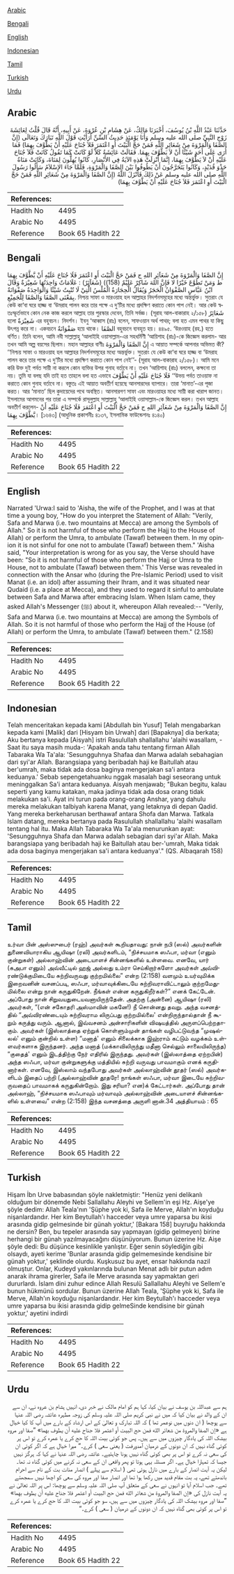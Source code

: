 [Arabic](#arabic)

[Bengali](#bengali)

[English](#english)

[Indonesian](#indonesian)

[Tamil](#tamil)

[Turkish](#turkish)

[Urdu](#urdu)

## Arabic


<div dir="rtl" lang="ar" style={{fontSize:'larger',backgroundColor:'#f8f9fa',padding:20}}>
حَدَّثَنَا عَبْدُ اللَّهِ بْنُ يُوسُفَ، أَخْبَرَنَا مَالِكٌ، عَنْ هِشَامِ بْنِ عُرْوَةَ، عَنْ أَبِيهِ، أَنَّهُ قَالَ قُلْتُ لِعَائِشَةَ زَوْجِ النَّبِيِّ صلى الله عليه وسلم وَأَنَا يَوْمَئِذٍ حَدِيثُ السِّنِّ أَرَأَيْتِ قَوْلَ اللَّهِ تَبَارَكَ وَتَعَالَى ‏(‏إِنَّ الصَّفَا وَالْمَرْوَةَ مِنْ شَعَائِرِ اللَّهِ فَمَنْ حَجَّ الْبَيْتَ أَوِ اعْتَمَرَ فَلاَ جُنَاحَ عَلَيْهِ أَنْ يَطَّوَّفَ بِهِمَا‏)‏ فَمَا أُرَى عَلَى أَحَدٍ شَيْئًا أَنْ لاَ يَطَّوَّفَ بِهِمَا‏.‏ فَقَالَتْ عَائِشَةُ كَلاَّ لَوْ كَانَتْ كَمَا تَقُولُ كَانَتْ فَلاَ جُنَاحَ عَلَيْهِ أَنْ لاَ يَطَّوَّفَ بِهِمَا، إِنَّمَا أُنْزِلَتْ هَذِهِ الآيَةُ فِي الأَنْصَارِ، كَانُوا يُهِلُّونَ لِمَنَاةَ، وَكَانَتْ مَنَاةُ حَذْوَ قُدَيْدٍ، وَكَانُوا يَتَحَرَّجُونَ أَنْ يَطُوفُوا بَيْنَ الصَّفَا وَالْمَرْوَةِ، فَلَمَّا جَاءَ الإِسْلاَمُ سَأَلُوا رَسُولَ اللَّهِ صلى الله عليه وسلم عَنْ ذَلِكَ فَأَنْزَلَ اللَّهُ ‏(‏إِنَّ الصَّفَا وَالْمَرْوَةَ مِنْ شَعَائِرِ اللَّهِ فَمَنْ حَجَّ الْبَيْتَ أَوِ اعْتَمَرَ فَلاَ جُنَاحَ عَلَيْهِ أَنْ يَطَّوَّفَ بِهِمَا‏)‏
</div>
<div style={{backgroundColor:'#f8f9fa',padding:20, marginBottom: 10}}><table> <thead> <tr> <th>References:</th> <th></th> </tr> </thead> <tbody><tr><td>Hadith No</td><td>4495</td></tr><tr><td>Arabic No</td><td>4495</td></tr><tr><td>Reference</td><td>Book 65 Hadith 22</td></tr></tbody></table></div>

## Bengali


<div dir="ltr" lang="bn" style={{fontSize:'larger',backgroundColor:'#f8f9fa',padding:20}}>
إِنَّ الصَّفَا وَالْمَرْوَةَ مِنْ شَعَآئِرِ اللهِ ج فَمَنْ حَجَّ الْبَيْتَ أَوِ اعْتَمَرَ فَلَا جُنَاحَ عَلَيْهِ أَنْ يَّطَّوَّفَ بِهِمَا ط وَمَنْ تَطَوَّعَ خَيْرًا لا فَإِنَّ اللهَ شَاكِرٌ عَلِيْمٌ (158)) (شَعَآئِرٌ) : عَلَامَاتٌ وَاحِدَتُهَا شَعِيْرَةٌ وَقَالَ ابْنُ عَبَّاسٍ الصَّفْوَانُ الْحَجَرُ وَيُقَالُ الْحِجَارَةُ الْمُلْسُ الَّتِيْ لَا تُنْبِتُ شَيْئًا وَالْوَاحِدَةُ صَفْوَانَةٌ بِمَعْنَى الصَّفَا وَالصَّفَا لِلْجَمِيْعِ. নিশ্চয় সাফা ও মারওয়াহ হল আল্লাহর নিদর্শনসমূহের মধ্যে অন্তর্ভুক্ত। সুতরাং যে কেউ কা‘বা ঘরে হাজ্জ বা ‘উমরাহ পালন করে তার পক্ষে এ দু‘টির মধ্যে প্রদক্ষিণ করাতে কোন পাপ নেই। আর কেউ স্বতঃস্ফূর্তভাবে কোন নেক কাজ করলে আল্লাহ তার পুরস্কার দেবেন, তিনি সর্বজ্ঞ। (সূরাহ আল-বাকারাহ ২/১৫৮) شَعَائِرٌ হলো شَعِيْرَةٌ এর বহুবচন। নিদর্শন। ইবনু ‘আব্বাস (রাঃ) বলেন, সাফওয়ান অর্থ পাথর; বলা হত এমন পাথর যা কিছু উৎপন্ন করে না। একবচনে صَفْوَانَةٌ হয়ে থাকে। الصَّفَا বহুবচনে ব্যবহৃত হয়। ৪৪৯৫. ‘উরওয়াহ (রহ.) হতে বর্ণিত। তিনি বলেন, আমি নবী সাল্লাল্লাহু ‘আলাইহি ওয়াসাল্লাম-এর সহধর্মিণী ‘আয়িশাহ (রাঃ)-কে জিজ্ঞেস করলাম- আর তখন আমি অল্প বয়সের ছিলাম। মহান আল্লাহর বাণীঃ إِنَّ الصَّفَا وَالْمَرْوَةَ এ আয়াত সম্পর্কে আপনার অভিমত কী? ‘‘নিশ্চয় সাফা ও মারওয়াহ হল আল্লাহর নিদর্শনসমূহের মধ্যে অন্তর্ভুক্ত। সুতরাং যে কেউ কা‘বা ঘরে হাজ্জ বা ‘উমরাহ পালন করে তার পক্ষে এ দু‘টির মধ্যে প্রদক্ষিণ করাতে কোন পাপ নেই’’- (সূরাহ আল-বাকারাহ ২/১৫৮)। আমি মনে করি উক্ত দুই পর্বত সায়ী না করলে কোন ব্যক্তির উপর গুনাহ বর্তাবে না। তখন ‘আয়িশাহ (রাঃ) বললেন, কক্ষনো তা নয়। তুমি যা বলছ যদি তাই হত তাহলে বলা হত এভাবে فَلَا جُنَاحَ عَلَيْهِ أَنْ يَطَّوَّفَ ‘‘উভয় পর্বত তাওয়াফ না করাতে কোন গুনাহ বর্তাবে না। বস্তুতঃ এই আয়াত অবতীর্ণ হয়েছে আনসারদের ব্যাপারে। তারা ‘মানাত’-এর পূজা করত। আর ‘মানাত’ ছিল কুদায়েদের পথে অবস্থিত। আনসারগণ সাফা এবং মারওয়াহর মধ্যে সায়ী করা খারাপ জানত। ইসলামের আগমনের পর তারা এ সম্পর্কে রাসূলুল্লাহ সাল্লাল্লাহু ‘আলাইহি ওয়াসাল্লাম-কে জিজ্ঞেস করল। তখন আল্লাহ অবতীর্ণ করলেন- إِنَّ الصَّفَا وَالْمَرْوَةَ مِنْ شَعَآئِرِ اللهِ ج فَمَنْ حَجَّ الْبَيْتَ أَوِ اعْتَمَرَ فَلَا جُنَاحَ عَلَيْهِ أَنْ يَّطَّوَّفَ بِهِمَا। [১৬৪৩] (আধুনিক প্রকাশনীঃ ৪১৩৭, ইসলামিক ফাউন্ডেশনঃ ৪১৪০)
</div>
<div style={{backgroundColor:'#f8f9fa',padding:20, marginBottom: 10}}><table> <thead> <tr> <th>References:</th> <th></th> </tr> </thead> <tbody><tr><td>Hadith No</td><td>4495</td></tr><tr><td>Arabic No</td><td>4495</td></tr><tr><td>Reference</td><td>Book 65 Hadith 22</td></tr></tbody></table></div>

## English


<div dir="ltr" lang="en" style={{fontSize:'larger',backgroundColor:'#f8f9fa',padding:20}}>
Narrated 'Urwa:I said to 'Aisha, the wife of the Prophet, and I was at that time a young boy, "How do you interpret the Statement of Allah: "Verily, Safa and Marwa (i.e. two mountains at Mecca) are among the Symbols of Allah." So it is not harmful of those who perform the Hajj to the House of Allah) or perform the Umra, to ambulate (Tawaf) between them. In my opinion it is not sinful for one not to ambulate (Tawaf) between them." 'Aisha said, "Your interpretation is wrong for as you say, the Verse should have been: "So it is not harmful of those who perform the Hajj or Umra to the House, not to ambulate (Tawaf) between them.' This Verse was revealed in connection with the Ansar who (during the Pre-Islamic Period) used to visit Manat (i.e. an idol) after assuming their Ihram, and it was situated near Qudaid (i.e. a place at Mecca), and they used to regard it sinful to ambulate between Safa and Marwa after embracing Islam. When Islam came, they asked Allah's Messenger (ﷺ) about it, whereupon Allah revealed:-- "Verily, Safa and Marwa (i.e. two mountains at Mecca) are among the Symbols of Allah. So it is not harmful of those who perform the Hajj of the House (of Allah) or perform the Umra, to ambulate (Tawaf) between them." (2.158)
</div>
<div style={{backgroundColor:'#f8f9fa',padding:20, marginBottom: 10}}><table> <thead> <tr> <th>References:</th> <th></th> </tr> </thead> <tbody><tr><td>Hadith No</td><td>4495</td></tr><tr><td>Arabic No</td><td>4495</td></tr><tr><td>Reference</td><td>Book 65 Hadith 22</td></tr></tbody></table></div>

## Indonesian


<div dir="ltr" lang="id" style={{fontSize:'larger',backgroundColor:'#f8f9fa',padding:20}}>
Telah menceritakan kepada kami [Abdullah bin Yusuf] Telah mengabarkan kepada kami [Malik] dari [Hisyam bin Urwah] dari [Bapaknya] dia berkata; Aku bertanya kepada [Aisyah] istri Rasulullah shallallahu 'alaihi wasallam, -Saat itu saya masih muda-: 'Apakah anda tahu tentang firman Allah Tabaraka Wa Ta'ala: 'Sesungguhnya Shafaa dan Marwa adalah sebahagian dari syi'ar Allah. Barangsiapa yang beribadah haji ke Baitullah atau ber'umrah, maka tidak ada dosa baginya mengerjakan sa'i antara keduanya.' Sebab sepengetahuanku nggak masalah bagi seseorang untuk meninggalkan Sa'i antara keduanya. Aisyah menjawab; "Bukan begitu, kalau seperti yang kamu katakan, maka jadinya tidak ada dosa orang tidak melakukan sa'i. Ayat ini turun pada orang-orang Anshar, yang dahulu mereka melakukan talbiyah karena Manat, yang letaknya di depan Qadid. Yang mereka berkeharusan berthawaf antara Shofa dan Marwa. Tatkala Islam datang, mereka bertanya pada Rasulullah shallallahu 'alaihi wasallam tentang hal itu. Maka Allah Tabaraka Wa Ta'ala menurunkan ayat: 'Sesungguhnya Shafa dan Marwa adalah sebagian dari syi'ar Allah. Maka barangsiapa yang beribadah haji ke Baitullah atau ber-'umrah, Maka tidak ada dosa baginya mengerjakan sa'i antara keduanya'." (QS. Albaqarah 158)
</div>
<div style={{backgroundColor:'#f8f9fa',padding:20, marginBottom: 10}}><table> <thead> <tr> <th>References:</th> <th></th> </tr> </thead> <tbody><tr><td>Hadith No</td><td>4495</td></tr><tr><td>Arabic No</td><td>4495</td></tr><tr><td>Reference</td><td>Book 65 Hadith 22</td></tr></tbody></table></div>

## Tamil


<div dir="ltr" lang="ta" style={{fontSize:'larger',backgroundColor:'#f8f9fa',padding:20}}>
உர்வா பின் அஸ்ஸுபைர் (ரஹ்) அவர்கள் கூறியதாவது: நான் நபி (ஸல்) அவர்களின் துணைவியாராகிய ஆயிஷா (ரலி) அவர்களிடம், “நிச்சயமாக ஸஃபா, மர்வா (எனும் குன்றுகள்) அல்லாஹ்வின் அடையாளச் சின்னங்களில் உள்ளவை. எனவே, யார் (கஅபா எனும்) அவ்வீட்டில் ஹஜ் அல்லது உம்ரா செய்கிறார்களோ அவர்கள் அவ்விரண்டுக்குமிடையே சுற்றிவருவது குற்றமில்லை” என்ற (2:158) வளமும் உயர்வுமிக்க இறைவனின் வசனப்படி, ஸஃபா, மர்வாவுக்கிடையே சுற்றிவராவிட்டாலும் குற்றமேதுமில்லை என்று நான் கருதுகிறேன். நீங்கள் என்ன கருதுகிறீர்கள்?” எனக் கேட்டேன். அப்போது நான் சிறுவயதுடையவனாயிருந்தேன். அதற்கு (அன்னை) ஆயிஷா (ரலி) அவர்கள், “(என் சகோதரி அஸ்மாவின் மகனே!) நீ சொன்னது தவறு. அந்த வசனத்தில் “அவ்விரண்டையும் சுற்றிவராம லிருப்பது குற்றமில்லை' என்றிருந்தால்தான் நீ கூறும் கருத்து வரும். ஆனால், இவ்வசனம் அன்சாரிகளின் விஷயத்தில் அருளப்பெற்றதாகும். அவர்கள் (இஸ்லாத்தை ஏற்றுக் கொள்ளும்முன் தாங்கள் வழிபட்டுவந்த “முஷல்லல்' எனும் குன்றில் உள்ள) “மனாத்' எனும் சிலைக்காக இஹ்ராம் கட்டும் வழக்கம் உள்ளவர்களாக இருந்தனர். அந்த மனாத் (மக்காவிலிருந்து மதீனா செல்லும் சாலையிலிருந்த) “குதைத்' எனும் இடத்திற்கு நேர் எதிரில் இருந்தது. அவர்கள் (இஸ்லாத்தை ஏற்றபின்) அந்த ஸஃபா, மர்வா குன்றுகளுக்கு மத்தியில் சுற்றி வருவது பாவமாகும் எனக் கருதினார்கள். எனவே, இஸ்லாம் வந்தபோது அவர்கள் அல்லாஹ்வின் தூதர் (ஸல்) அவர்களிடம் இதைப் பற்றி (அல்லாஹ்வின் தூதரே! நாங்கள் ஸஃபா, மர்வா இடையே சுற்றிவருவதைப் பாவமாகக் கருதுகின்றோம். இது சரியா? என)க் கேட்டார்கள். அப்போது தான் அல்லாஹ், “நிச்சயமாக ஸஃபாவும் மர்வாவும் அல்லாஹ்வின் அடையாளச் சின்னங்களில் உள்ளவை” என்ற (2:158) இந்த வசனத்தை அருளி னான்.34 அத்தியாயம் : 65
</div>
<div style={{backgroundColor:'#f8f9fa',padding:20, marginBottom: 10}}><table> <thead> <tr> <th>References:</th> <th></th> </tr> </thead> <tbody><tr><td>Hadith No</td><td>4495</td></tr><tr><td>Arabic No</td><td>4495</td></tr><tr><td>Reference</td><td>Book 65 Hadith 22</td></tr></tbody></table></div>

## Turkish


<div dir="ltr" lang="tr" style={{fontSize:'larger',backgroundColor:'#f8f9fa',padding:20}}>
Hişam İbn Urve babasından şöyle nakletmiştir: "Henüz yeni delikanlı olduğum bir dönemde Nebi Sallallahu Aleyhi ve Sellem'in eşi Hz. Aişe'ye şöyle dedim: Allah Teala'nın 'Şüphe yok ki, Safa ile Merve, Allah'ın koyduğu nişanlardandır. Her kim Beytullah'ı hacceder veya umre yaparsa bu ikisi arasında gidip gelmesinde bir günah yoktur,' [Bakara 158] buyruğu hakkında ne dersin? Ben, bu tepeler arasında say yapmayan (gidip gelmeyen) birine herhangi bir günah yazılmayacağını düşünüyorum. Bunun üzerine Hz. Aişe şöyle dedi: Bu düşünce kesinlikle yanlıştır. Eğer senin söylediğin gibi olsaydı, ayeti kerime 'Bunlar arasında gidip gelmemesinde kendisine bir günah yoktur,' şeklinde olurdu. Kuşkusuz bu ayet, ensar hakkında nazil olmuştur. Onlar, Kudeyd yakınlarında bulunan Menat adlı bir putun adım anarak ihrama girerler, Safa ile Merve arasında say yapmaktan geri dururlardı. İslam dini zuhur edince Allah Resulü Sallallahu Aleyhi ve Sellem'e bunun hükmünü sordular. Bunun üzerine Allah Teala, 'Şüphe yok ki, Safa ile Merve, Allah'ın koyduğu nişanlardandır. Her kim Beytullah'ı hacceder veya umre yaparsa bu ikisi arasında gidip gelmeSinde kendisine bir günah yoktur,' ayetini indirdi
</div>
<div style={{backgroundColor:'#f8f9fa',padding:20, marginBottom: 10}}><table> <thead> <tr> <th>References:</th> <th></th> </tr> </thead> <tbody><tr><td>Hadith No</td><td>4495</td></tr><tr><td>Arabic No</td><td>4495</td></tr><tr><td>Reference</td><td>Book 65 Hadith 22</td></tr></tbody></table></div>

## Urdu


<div dir="rtl" lang="ur" style={{fontSize:'larger',backgroundColor:'#f8f9fa',padding:20}}>
ہم سے عبداللہ بن یوسف نے بیان کیا، کہا ہم کو امام مالک نے خبر دی، انہیں ہشام بن عروہ نے، ان سے ان کے والد نے بیان کیا کہ میں نے نبی کریم صلی اللہ علیہ وسلم کی زوجہ مطہرہ عائشہ رضی اللہ عنہا سے پوچھا ( ان دنوں میں نوعمر تھا ) کہ اللہ تبارک و تعالیٰ کے اس ارشاد کے بارے میں آپ کا کیا خیال ہے «إن الصفا والمروة من شعائر الله فمن حج البيت أو اعتمر فلا جناح عليه أن يطوف بهما‏» ”صفا اور مروہ بیشک اللہ کی یادگار چیزوں میں سے ہیں۔ پس جو کوئی بیت اللہ کا حج کرے یا عمرہ کرے تو اس پر کوئی گناہ نہیں کہ ان دونوں کے درمیان آمدورفت ( یعنی سعی ) کرے۔“ میرا خیال ہے کہ اگر کوئی ان کی سعی نہ کرے تو اس پر بھی کوئی گناہ نہیں ہونا چاہئیے۔ عائشہ رضی اللہ عنہا نے کہا کہ ہرگز نہیں جیسا کہ تمہارا خیال ہے۔ اگر مسئلہ یہی ہوتا تو پھر واقعی ان کے سعی نہ کرنے میں کوئی گناہ نہ تھا۔ لیکن یہ آیت انصار کے بارے میں نازل ہوئی تھی ( اسلام سے پہلے ) انصار منات بت کے نام سے احرام باندھتے تھے، یہ بت مقام قدید میں رکھا ہوا تھا اور انصار صفا اور مروہ کی سعی کو اچھا نہیں سمجھتے تھے۔ جب اسلام آیا تو انہوں نے سعی کے متعلق آپ صلی اللہ علیہ وسلم سے پوچھا: اس پر اللہ تعالیٰ نے یہ آیت نازل کی «إن الصفا والمروة من شعائر الله فمن حج البيت أو اعتمر فلا جناح عليه أن يطوف بهما‏» ”صفا اور مروہ بیشک اللہ کی یادگار چیزوں میں سے ہیں، سو جو کوئی بیت اللہ کا حج کرے یا عمرہ کرے تو اس پر کوئی بھی گناہ نہیں کہ ان دونوں کے درمیان ( سعی ) کرے۔“
</div>
<div style={{backgroundColor:'#f8f9fa',padding:20, marginBottom: 10}}><table> <thead> <tr> <th>References:</th> <th></th> </tr> </thead> <tbody><tr><td>Hadith No</td><td>4495</td></tr><tr><td>Arabic No</td><td>4495</td></tr><tr><td>Reference</td><td>Book 65 Hadith 22</td></tr></tbody></table></div>